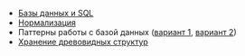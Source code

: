 
* [Базы данных и SQL](https://github.com/codedokode/pasta/blob/master/db/databases.md)
* [Нормализация](https://github.com/codedokode/pasta/blob/master/db/normalization.md)
* Паттерны работы с базой данных ([вариант 1](https://github.com/codedokode/pasta/blob/master/db/patterns-oop.md), [вариант 2](https://gist.github.com/codedokode/c4cbc4d7dc8e45ea074a))
* [Хранение древовидных структур](https://github.com/codedokode/pasta/blob/master/db/trees.md)
